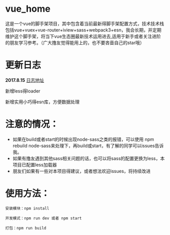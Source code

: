 # vue_home
这是一个vue的脚手架项目，其中包含着当前最新得脚手架配置方式，技术技术栈包括vue+vuex+vue-router+iview+sass+webpack3+esn，我会长期，并定期维护这个脚手架，将当下vue生态圈最新技术运用进去,适用于新手或者关注进阶的朋友学习参考。（广大撸友觉得能用上的，也不要吝啬自己的star哦）  

# 更新日志  
**2017.8.15**  [日志地址](https://github.com/aiyuekuang/vue_home/blob/master/doc/gengxin.md)  

新增less得loader  

新增实用小巧得esn库，方便数据处理  

# 注意的情况：
* 如果在build或者start的时候出现node-sass之类的报错，可以使用  npm rebuild node-sass来处理下，再build或start，有了解的同学可以issues告诉我。
* 如果有撸友遇到其他sass相关问题的话，也可以将sass的配置更换为less，本项目已配置less加载器 
* 朋友们如果有一些对本项目得建议，或者想法欢迎issues，将持续改进

# 使用方法：
    安装模块：npm install  
    
    开发模式：npm run dev 或者 npm start  

    打包：npm run build